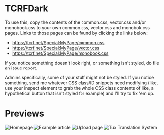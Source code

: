 # TCRFDark
To use this, copy the contents of the common.css, vector.css and/or monobook.css to your own common.css, vector.css and monobok.css pages. Links to those pages can be found by clicking the links below:

* https://tcrf.net/Special:MyPage/common.css
* https://tcrf.net/Special:MyPage/vector.css
* https://tcrf.net/Special:MyPage/monobook.css

If you notice something doesn't look right, or something isn't styled, do file an issue report.

Admins specifically, some of your stuff might not be styled. If you notice something, send me whatever CSS class/ID snippets need modifying (like, use your inspect element to grab the whole CSS class contents of like, a hypothetical button that isn't styled for example) and I'll try to fix 'em up.

# Previews
![Homepage](https://raw.githubusercontent.com/404UNFca/TCRFDark/main/preview-homepage.png)
![Example article](https://raw.githubusercontent.com/404UNFca/TCRFDark/main/preview-article.png)
![Upload page](https://raw.githubusercontent.com/404UNFca/TCRFDark/main/preview-upload.png)
![Tux Translation System](https://raw.githubusercontent.com/404UNFca/TCRFDark/main/preview-translate.png)
